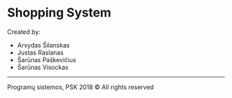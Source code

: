 # Shopping System
Created by:
* Arvydas Šilanskas
* Justas Raslanas
* Šarūnas Paškevičius
* Šarūnas Visockas
 
 
 
- - - -
Programų sistemos, PSK 2018
© All rights reserved